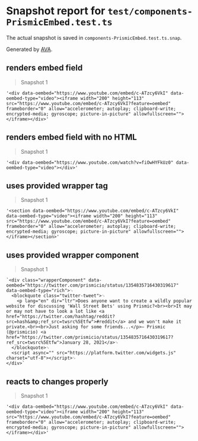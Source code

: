 # Snapshot report for `test/components-PrismicEmbed.test.ts`

The actual snapshot is saved in `components-PrismicEmbed.test.ts.snap`.

Generated by [AVA](https://avajs.dev).

## renders embed field

> Snapshot 1

    '<div data-oembed="https://www.youtube.com/embed/c-ATzcy6VkI" data-oembed-type="video"><iframe width="200" height="113" src="https://www.youtube.com/embed/c-ATzcy6VkI?feature=oembed" frameborder="0" allow="accelerometer; autoplay; clipboard-write; encrypted-media; gyroscope; picture-in-picture" allowfullscreen=""></iframe></div>'

## renders embed field with no HTML

> Snapshot 1

    '<div data-oembed="https://www.youtube.com/watch?v=fiOwHYFkUz0" data-oembed-type="video"></div>'

## uses provided wrapper tag

> Snapshot 1

    '<section data-oembed="https://www.youtube.com/embed/c-ATzcy6VkI" data-oembed-type="video"><iframe width="200" height="113" src="https://www.youtube.com/embed/c-ATzcy6VkI?feature=oembed" frameborder="0" allow="accelerometer; autoplay; clipboard-write; encrypted-media; gyroscope; picture-in-picture" allowfullscreen=""></iframe></section>'

## uses provided wrapper component

> Snapshot 1

    `<div class="wrapperComponent" data-oembed="https://twitter.com/prismicio/status/1354835716430319617" data-oembed-type="rich">␊
      <blockquote class="twitter-tweet">␊
        <p lang="en" dir="ltr">Does anyone want to create a wildly popular website for discussing 'Wall Street Bets' using Prismic?<br><br>It may or may not have to look a lot like <a href="https://twitter.com/hashtag/reddit?src=hash&amp;ref_src=twsrc%5Etfw">#reddit</a> and we won't make it private.<br><br>Just asking for some friends...</p>— Prismic (@prismicio) <a href="https://twitter.com/prismicio/status/1354835716430319617?ref_src=twsrc%5Etfw">January 28, 2021</a>␊
      </blockquote>␊
      <script async="" src="https://platform.twitter.com/widgets.js" charset="utf-8"></script>␊
    </div>`

## reacts to changes properly

> Snapshot 1

    '<div data-oembed="https://www.youtube.com/embed/c-ATzcy6VkI" data-oembed-type="video"><iframe width="200" height="113" src="https://www.youtube.com/embed/c-ATzcy6VkI?feature=oembed" frameborder="0" allow="accelerometer; autoplay; clipboard-write; encrypted-media; gyroscope; picture-in-picture" allowfullscreen=""></iframe></div>'
